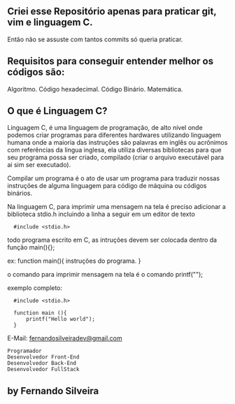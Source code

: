 
## Criei esse Repositório apenas para praticar git, vim e linguagem C.
  
  Então não se assuste com tantos commits só queria praticar.

## Requisitos para conseguir entender melhor os códigos são:

  Algoritmo. 
  Código hexadecimal.
  Código Binário.
  Matemática.

## O que é Linguagem C?
  
  Linguagem C, é uma linguagem de programação, de alto nível onde podemos criar programas para diferentes hardwares utilizando linguagem humana onde a maioria das instruções são palavras em inglês ou acrônimos com referências da lingua inglesa, ela utiliza diversas bibliotecas para que seu programa possa ser criado, compilado (criar o arquivo executável para ai sim ser executado).
 
  Compilar um programa é o ato de usar um programa para traduzir nossas instruções de alguma linguagem para código de máquina ou códigos binários.

  Na linguagem C, para imprimir uma mensagem na tela é preciso adicionar a biblioteca stdio.h incluindo a linha a seguir em um editor de texto

      #include <stdio.h>

  todo programa escrito em C, as intruções devem ser colocada dentro da função main(){};

  ex: function main(){ instruções do programa. }

  o comando para imprimir mensagem na tela é o comando printf("");

   exemplo completo:

      #include <stdio.h>

      function main (){
          printf("Hello world");
      }

E-Mail: fernandosilveiradev@gmail.com

	Programador
	Desenvolvedor Front-End
	Desenvolvedor Back-End
	Desenvolvedor FullStack

## by Fernando Silveira
